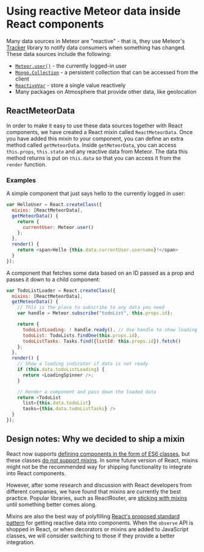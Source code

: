 <h1>Using reactive Meteor data inside React components</h1>

Many data sources in Meteor are "reactive" - that is, they use Meteor's [Tracker](https://www.meteor.com/tracker) library to notify data consumers when something has changed. These data sources include the following:

- [`Meteor.user()`](http://docs.meteor.com/#/full/meteor_user) - the currently logged-in user
- [`Mongo.Collection`](http://docs.meteor.com/#/full/collections) - a persistent collection that can be accessed from the client
- [`ReactiveVar`](http://docs.meteor.com/#/full/reactivevar_pkg) - store a single value reactively
- Many packages on Atmosphere that provide other data, like geolocation

## ReactMeteorData

In order to make it easy to use these data sources together with React components, we have created a React mixin called `ReactMeteorData`. Once you have added this mixin to your component, you can define an extra method called `getMeteorData`. Inside `getMeteorData`, you can access `this.props`, `this.state` and any reactive data from Meteor. The data this method returns is put on `this.data` so that you can access it from the `render` function.

### Examples

A simple component that just says hello to the currently logged in user:

```js
var HelloUser = React.createClass({
  mixins: [ReactMeteorData],
  getMeteorData() {
    return {
      currentUser: Meteor.user()
    };
  },
  render() {
    return <span>Hello {this.data.currentUser.username}!</span>
  }
});
```

A component that fetches some data based on an ID passed as a prop and passes it down to a child component:

```js
var TodoListLoader = React.createClass({
  mixins: [ReactMeteorData],
  getMeteorData() {
    // This is the place to subscribe to any data you need
    var handle = Meteor.subscribe("todoList", this.props.id);

    return {
      todoListLoading: ! handle.ready(), // Use handle to show loading state
      todoList: TodoLists.findOne(this.props.id),
      todoListTasks: Tasks.find({listId: this.props.id}).fetch()
    };
  },
  render() {
    // Show a loading indicator if data is not ready
    if (this.data.todoListLoading) {
      return <LoadingSpinner />;
    }

    // Render a component and pass down the loaded data
    return <TodoList
      list={this.data.todoList}
      tasks={this.data.todoListTasks} />
  }
});
```

## Design notes: Why we decided to ship a mixin

React now supports [defining components in the form of ES6 classes](https://facebook.github.io/react/docs/reusable-components.html#es6-classes), but these classes [do not support mixins](https://facebook.github.io/react/docs/reusable-components.html#no-mixins). In some future version of React, mixins might not be the recommended way for shipping functionality to integrate into React components.

However, after some research and discussion with React developers from different companies, we have found that mixins are currently the best practice. Popular libraries, such as ReactRouter, are [sticking with mixins](https://github.com/rackt/react-router/blob/master/UPGRADE_GUIDE.md#0132---0133) until something better comes along.

Mixins are also the best way of polyfilling [React's proposed standard pattern](https://github.com/facebook/react/issues/3398) for getting reactive data into components. When the `observe` API is shopped in React, or when decorators or mixins are added to JavaScript classes, we will consider switching to those if they provide a better integration.

